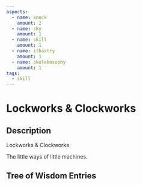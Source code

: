 ```yaml
---
aspects: 
  - name: knock
    amount: 2
  - name: sky
    amount: 1
  - name: skill
    amount: 1
  - name: ithastry
    amount: 1
  - name: skolekosophy
    amount: 1
tags:
  - skill
---
```


# Lockworks & Clockworks

## Description
Lockworks & Clockworks

The little ways of little machines.
## Tree of Wisdom Entries